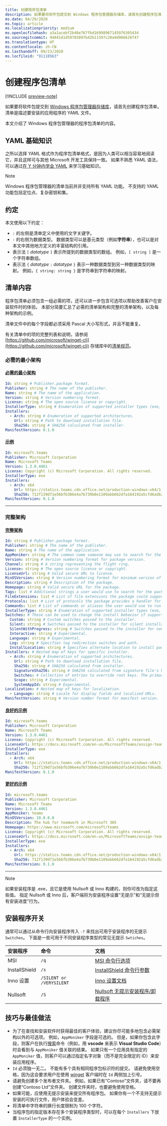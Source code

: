 ```yaml
---
title: 创建程序包清单
description: 如果要将软件包提交到 Windows 程序包管理器存储库，请首先创建程序包清单。
ms.date: 04/29/2020
ms.topic: article
ms.localizationpriority: medium
ms.openlocfilehash: a3a1acebf2b48e767fbd16998967145976305434
ms.sourcegitcommit: 94841d1d59703897b42b11597c28a9d966626f47
ms.translationtype: HT
ms.contentlocale: zh-CN
ms.lasthandoff: 09/23/2020
ms.locfileid: "91110563"
---
```

# <a name="create-your-package-manifest"></a>创建程序包清单

[!INCLUDE [preview-note](../../includes/package-manager-preview.md)]

如果要将软件包提交到 [Windows 程序包管理器存储库](repository.md)，请首先创建程序包清单。 清单是描述要安装的应用程序的 YAML 文件。

本文介绍了 Windows 程序包管理器的程序包清单的内容。

## <a name="yaml-basics"></a>YAML 基础知识

之所以选择 YAML 格式作为程序包清单格式，是因为人类可以相当容易地阅读它，并且这样可与其他 Microsoft 开发工具保持一致。 如果不熟悉 YAML 语法，可以通过[在 Y 分钟内学会 YAML](https://learnxinyminutes.com/docs/yaml/) 来学习基础知识。

> [!NOTE]
> Windows 程序包管理器的清单当前并非支持所有 YAML 功能。 不支持的 YAML 功能包括定位点、复杂密钥和集。

## <a name="conventions"></a>约定

本文使用以下约定：

* `:` 的左侧是清单定义中使用的文字关键字。
* `:` 的右侧为数据类型。 数据类型可以是基元类型（例如**字符串**），也可以是对本文中其他地方定义的丰富结构的引用。
* 表示法 `[` *datatype* `]` 表示所提到的数据类型的数组。 例如，`[ string ]` 是一个字符串数组。
* 表示法 `{` *datatype* `:` *datatype* `}` 表示一种数据类型到另一种数据类型的映射。 例如，`{ string: string }` 是字符串到字符串的映射。

## <a name="manifest-contents"></a>清单内容

程序包清单必须包含一组必需的项，还可以进一步包含可选项以帮助改善客户在安装软件时的体验。 本部分简要汇总了必需的清单架构和完整的清单架构，以及每种架构的示例。

清单文件中的每个字段都必须采用 Pascal 大小写形式，并且不能重复。

有关清单中的项的完整列表和说明，请参阅 [https://github.com/microsoft/winget-cli](https://github.com/microsoft/winget-cli) 存储库中的[清单规范](https://github.com/microsoft/winget-cli/blob/master/doc/ManifestSpecv0.1.md)。

### <a name="minimal-required-schema"></a>必需的最小架构

#### <a name="minimal-required-schema"></a>[必需的最小架构](#tab/minschema/)

```yaml
Id: string # Publisher.package format.
Publisher: string # The name of the publisher.
Name: string # The name of the application.
Version: string # Version numbering format.
License: string # The open source license or copyright.
InstallerType: string # Enumeration of supported installer types (exe, msi, msix, inno, wix, nullsoft, appx).
Installers:
  - Arch: string # Enumeration of supported architectures.
    Url: string # Path to download installation file.
    Sha256: string # SHA256 calculated from installer.
ManifestVersion: 0.1.0
```

#### <a name="example"></a>[示例](#tab/minexample/)

```yaml
Id: microsoft.teams
Publisher: Microsoft Corporation
Name: Microsoft Teams
Version: 1.3.0.4461
License: Copyright (c) Microsoft Corporation. All rights reserved.
InstallerType: exe
Installers:
  - Arch: x64
    Url: https://statics.teams.cdn.office.net/production-windows-x64/1.3.00.4461/Teams_windows_x64.exe
    Sha256: 712f139d71e56bfb306e4a7b739b0e1109abb662dfa164192a5cfd6adb24a4e1
ManifestVersion: 0.1.0
```

* * *

### <a name="complete-schema"></a>完整架构

#### <a name="complete-schema"></a>[完整架构](#tab/compschema/)

```yaml
Id: string # Publisher.package format.
Publisher: string # The name of the publisher.
Name: string # The name of the application.
AppMoniker: string # The common name someone may use to search for the package.
Version: string # Version numbering format for package version.
Channel: string # A string representing the flight ring.
License: string # The open source license or copyright.
LicenseUrl: string # Valid secure URL to license.
MinOSVersion: string # Version numbering format for minimum version of Windows supported.
Description: string # Description of the package.
Homepage: string # Valid secure URL for the package.
Tags: list # Additional strings a user would use to search for the package.
FileExtensions: list # List of file extensions the package could support.
Protocols: list # List of protocols the package provides a handler for.
Commands: list # List of commands or aliases the user would use to run the package.
InstallerType: string # Enumeration of supported installer types (exe, msi, msix, inno, wix, nullsoft, appx).
Switches: # These can be used to change the install behavior if supported by the InstallerType.
  Custom: string # Custom switches passed to the installer.
  Silent: string # Switches passed to the installer for silent installation.
  SilentWithProgress: string # Switches passed to the installer for non-interactive install.
  Interactive: string # Experimental.
  Language: string # Experimental.
  Log: string # Specifies log redirection switches and path.
  InstallLocation: string # Specifies alternate location to install package.
Installers: # Nested map of keys for specific installer.
  - Arch: string # Enumeration of supported architectures.
    Url: string # Path to download installation file.
    Sha256: string # SHA256 calculated from installer.
    SignatureSha256: string # SHA256 calculated from signature file's hash of MSIX file.
    Switches: # Collection of entries to override root keys. The primary supported values are: Custom, Silent, SilentWithProgress, Interactive. For a complete list see the specification at https://github.com/microsoft/winget-cli/blob/master/doc/ManifestSpecv0.1.md.
    Scope: string # Experimental.
    SystemAppId: string # Experimental.
Localization: # Nested map of keys for localization.
  - Language: string # Locale for display fields and localized URLs.
ManifestVersion: string # Version number format for manifest version.
```

#### <a name="good-example"></a>[良好的示例](#tab/good/)

```yaml
Id: microsoft.teams
Publisher: Microsoft Corporation
Name: Microsoft Teams
Version: 1.3.0.4461
License: Copyright (c) Microsoft Corporation. All rights reserved.
LicenseUrl: https://docs.microsoft.com/en-us/MicrosoftTeams/assign-teams-licenses
InstallerType: exe
Installers:
  - Arch: x64
    Url: https://statics.teams.cdn.office.net/production-windows-x64/1.3.00.4461/Teams_windows_x64.exe
    Sha256: 712f139d71e56bfb306e4a7b739b0e1109abb662dfa164192a5cfd6adb24a4e1
ManifestVersion: 0.1.0
```

#### <a name="better-example"></a>[更好的示例](#tab/better/)

```yaml
Id: microsoft.teams
Publisher: Microsoft Corporation
Name: Microsoft Teams
Version: 1.3.0.4461
AppMoniker: teams
MinOSVersion: 10.0.0.0
Description: The hub for teamwork in Microsoft 365
Homepage: https://www.microsoft.com/microsoft/teams
License: Copyright (c) Microsoft Corporation. All rights reserved.
LicenseUrl: https://docs.microsoft.com/en-us/MicrosoftTeams/assign-teams-licenses
InstallerType: exe
Installers:
  - Arch: x64
    Url: https://statics.teams.cdn.office.net/production-windows-x64/1.3.00.4461/Teams_windows_x64.exe
    Sha256: 712f139d71e56bfb306e4a7b739b0e1109abb662dfa164192a5cfd6adb24a4e1
ManifestVersion: 0.1.0
```

* * *

> [!NOTE]
> 如果安装程序是 .exe，且它是使用 Nullsoft 或 Inno 构建的，则你可改为指定这些值。 指定 Nullsoft 或 Inno 后，客户端将为安装程序设置“无提示”和“无提示但有安装进度”行为。

## <a name="installer-switches"></a>安装程序开关

通常可以通过从命令行向安装程序传入 `-?` 来找出可用于安装程序的无提示 `Switches`。 下面是一些可用于不同安装程序类型的常见无提示 `Swtiches`。

| 安装程序 | 命令  | 文档 |  
| :--- | :-- | :--- |  
| MSI | `/q` | [MSI 命令行选项](/windows/win32/msi/command-line-options) |
| InstallShield | `/s`  | [InstallShield 命令行参数](https://docs.flexera.com/installshield19helplib/helplibrary/IHelpSetup_EXECmdLine.htm) |
| Inno 设置 | `/SILENT or /VERYSILENT` | [Inno 设置文档](https://jrsoftware.org/ishelp/) |
| Nullsoft | `/S` | [Nullsoft 无提示安装程序/卸载程序](https://nsis.sourceforge.io/Docs/Chapter4.html#silent) |

## <a name="tips-and-best-practices"></a>技巧与最佳做法

* 为了在查找和安装软件时获得最佳的客户体验，建议你尽可能多地包含必需架构以外的可选项。 例如，`AppMoniker` 字段是可选的。 但是，如果你包含此字段，则客户在执行[搜索](../winget/search.md)命令（例如，用 **vscode** 来表示 **Visual Studio Code**）时会看到与 `AppMoniker` 值关联的结果。 如果只有一个应用具有指定的 `AppMoniker` 值，则客户可以通过指定名字对象（而不是完全限定的 ID）来安装应用程序。
* `Id` 必须独一无二。 不能有多个具有相同程序包标识符的提交。 请避免使用空格，因为这会要求用户在使用 [winget](../index.md) 客户端时在 `Id` 两侧加上引号。
* 请避免创建多个发布者文件夹。 例如，如果已有“Contoso”文件夹，请不要再创建“Contoso Ltd”文件夹。 创建文件夹时，也要避免使用空格。
* 如果可能，应使用无提示安装来提交所有程序包。 如果你有一个不支持无提示安装的可执行文件，用户体验会变差。
* 将清单中字符串的换行长度限制为 100 个字符。
* 当程序包的指定版本存在多个安装程序类型时，可以在每个 `Installers` 下放置 `InstallerType` 的一个实例。
